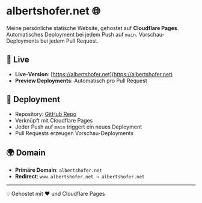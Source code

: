 # albertshofer.net 🌐

Meine persönliche statische Website, gehostet auf **Cloudflare Pages**.  
Automatisches Deployment bei jedem Push auf `main`. Vorschau-Deployments bei jedem Pull Request.

## 🔗 Live

- **Live-Version**: [https://albertshofer.net](https://albertshofer.net)
- **Preview Deployments**: Automatisch pro Pull Request

## 🚀 Deployment

- Repository: [GitHub Repo](https://github.com/michaelalbertshofer/homepage)
- Verknüpft mit Cloudflare Pages
- Jeder Push auf `main` triggert ein neues Deployment
- Pull Requests erzeugen Vorschau-Deployments

## 🌍 Domain

- **Primäre Domain**: `albertshofer.net`
- **Redirect**: `www.albertshofer.net → albertshofer.net`

---

💡 Gehostet mit ❤️ und Cloudflare Pages
